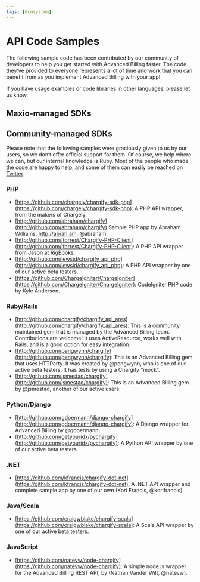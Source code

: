 ```yaml
---
tags: [Ecosystem]
---
```


# API Code Samples

The following sample code has been contributed by our community of developers to help you get started with Advanced Billing faster. The code they’ve provided to everyone represents a lot of time and work that you can benefit from as you implement Advanced Billing with your app!

If you have usage examples or code libraries in other languages, please let us know.

## Maxio-managed SDKs



## Community-managed SDKs

Please note that the following samples were graciously given to us by our users, so we don’t offer official support for them. Of course, we help where we can, but our internal knowledge is Ruby. Most of the people who made the code are happy to help, and some of them can easily be reached on [Twitter](https://twitter.com/WeAreMaxio).

### PHP

- [https://github.com/chargely/chargify-sdk-php](https://github.com/chargely/chargify-sdk-php): A PHP API wrapper, from the makers of Chargely.
- [http://github.com/abraham/chargify](http://github.com/abraham/chargify) Sample PHP app by Abraham Williams. http://abrah.am, @abraham.
- [http://github.com/jforrest/Chargify-PHP-Client](http://github.com/jforrest/Chargify-PHP-Client): A PHP API wrapper from Jason at RigBooks.
- [http://github.com/lewsid/chargify_api_php](http://github.com/lewsid/chargify_api_php): A PHP API wrapper by one of our active beta testers.
- [https://github.com/ChargeIgniter/ChargeIgniter](https://github.com/ChargeIgniter/ChargeIgniter): CodeIgniter PHP code by Kyle Anderson.

### Ruby/Rails

- [http://github.com/chargify/chargify_api_ares](http://github.com/chargify/chargify_api_ares): This is a community maintained gem that is managed by the Advanced Billing team. Contributions are welcome! It uses ActiveResource, works well with Rails, and is a good option for easy integration.
- [http://github.com/pengwynn/chargify](http://github.com/pengwynn/chargify): This is an Advanced Billing gem that uses HTTParty. It was created by @pengwynn, who is one of our active beta testers. It has tests by using a Chargify “mock”.
- [http://github.com/jsmestad/chargify](http://github.com/jsmestad/chargify): This is an Advanced Billing gem by @jsmestad, another of our active users.

### Python/Django

- [http://github.com/gdoermann/django-chargify](http://github.com/gdoermann/django-chargify): A Django wrapper for Advanced Billing by @gdoermann.
- [http://github.com/getyouridx/pychargify](http://github.com/getyouridx/pychargify): A Python API wrapper by one of our active beta testers.

### .NET

- [https://github.com/kfrancis/chargify-dot-net](https://github.com/kfrancis/chargify-dot-net): A .NET API wrapper and complete sample app by one of our own (Kori Francis, @korifrancis).

### Java/Scala

- [https://github.com/craigwblake/chargify-scala](https://github.com/craigwblake/chargify-scala): A Scala API wrapper by one of our active beta testers.

### JavaScript

- [https://github.com/natevw/node-chargify](https://github.com/natevw/node-chargify): A simple node.js wrapper for the Advanced Billing REST API, by (Nathan Vander Wilt, @natevw).
